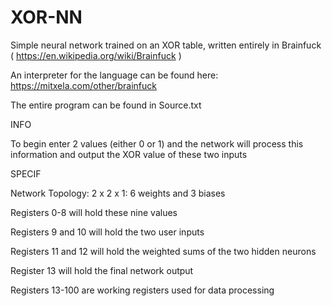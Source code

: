 # XOR-NN

Simple neural network trained on an XOR table, written entirely in Brainfuck ( https://en.wikipedia.org/wiki/Brainfuck )

An interpreter for the language can be found here: https://mitxela.com/other/brainfuck

The entire program can be found in Source.txt

INFO

To begin enter 2 values (either 0 or 1) and the network will process this information and output the XOR value of these two inputs

SPECIF

Network Topology: 2 x 2 x 1: 6 weights and 3 biases

Registers 0-8 will hold these nine values

Registers 9 and 10 will hold the two user inputs

Registers 11 and 12 will hold the weighted sums of the two hidden neurons

Register 13 will hold the final network output

Registers 13-100 are working registers used for data processing

